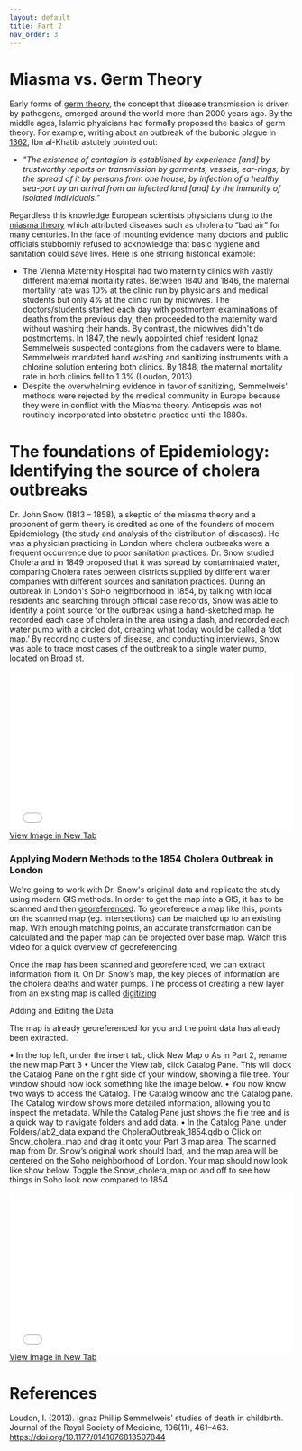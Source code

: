 ```yaml
---
layout: default
title: Part 2
nav_order: 3
---
```


# Miasma vs. Germ Theory

Early forms of [germ theory](https://en.wikipedia.org/wiki/Germ_theory_of_disease), the concept that disease transmission is driven by pathogens, emerged around the world more than 2000 years ago.  By the middle ages, Islamic physicians had formally proposed the basics of germ theory.  For example, writing about an outbreak of the bubonic plague in [1362](https://en.wikipedia.org/wiki/Ibn_al-Khatib#On_the_Plague), Ibn al-Khatib astutely pointed out:

* *"The existence of contagion is established by experience [and] by trustworthy reports on transmission by garments, vessels, ear-rings; by the spread of it by persons from one house, by infection of a healthy sea-port by an arrival from an infected land [and] by the immunity of isolated individuals."*  

Regardless this knowledge European scientists physicians clung to the [miasma theory](https://en.wikipedia.org/wiki/Miasma_theory) which attributed diseases such as cholera to “bad air” for many centuries.  In the face of mounting evidence many doctors and public officials stubbornly refused to acknowledge that basic hygiene and sanitation could save lives.  Here is one striking historical example:

* The Vienna Maternity Hospital had two maternity clinics with vastly different maternal mortality rates.  Between 1840 and 1846, the maternal mortality rate was 10% at the clinic run by physicians and medical students but only 4% at the clinic run by midwives.  The doctors/students started each day with postmortem examinations of deaths from the previous day, then proceeded to the maternity ward without washing their hands.  By contrast, the midwives didn't do postmortems.  In 1847, the newly appointed chief resident Ignaz Semmelweis suspected contagions from the cadavers were to blame.  Semmelweis mandated hand washing and sanitizing instruments with a chlorine solution entering both clinics.  By 1848, the maternal mortality rate in both clinics fell to 1.3% (Loudon, 2013).
* Despite the overwhelming evidence in favor of sanitizing, Semmelweis' methods were rejected by the medical community in Europe because they were in conflict with the Miasma theory.  Antisepsis was not routinely incorporated into obstetric practice until the 1880s.

# The foundations of Epidemiology: Identifying the source of cholera outbreaks

Dr. John Snow (1813 – 1858), a skeptic of the miasma theory and a proponent of germ theory is credited as one of the founders of modern Epidemiology (the study and analysis of the distribution of diseases).  He was a physician practicing in London where cholera outbreaks were a frequent occurrence due to poor sanitation practices.  Dr. Snow studied Cholera and in 1849 proposed that it was spread by contaminated water, comparing Cholera rates between districts supplied by different water companies with different sources and sanitation practices.  During an outbreak in London's SoHo neighborhood in 1854, by talking with local residents and searching through official case records, Snow was able to identify a point source for the outbreak using a hand-sketched map. he recorded each case of cholera in the area using a dash, and recorded each water pump with a circled dot, creating what today would be called a ‘dot map.’ By recording clusters of disease, and conducting interviews, Snow was able to trace most cases of the outbreak to a single water pump, located on Broad st.

<div style="overflow: hidden;
  padding-top: 56.25%;
  position: relative">
  <iframe src="Snow_Map.jpg" title="Processes" scrolling="no" frameborder="0"
    style="border: 0;
   height: 100%;
   left: 0;
   position: absolute;
   top: 0;
   width: 100%;">
   <p>Your browser does not support iframes.</p>
 </iframe>
</div>
<a href="Snow_Map.jpg" target="_blank">View Image in New Tab</a>


### Applying Modern Methods to the 1854 Cholera Outbreak in London 

We're going to work with Dr. Snow's original data and replicate the study using modern GIS methods.  In order to get the map into a GIS, it has to be scanned and then [georeferenced](https://pro.arcgis.com/en/pro-app/latest/help/data/imagery/overview-of-georeferencing.htm).  To georeference a map like this, points on the scanned map (eg. intersections) can be matched up to an existing map.  With enough matching points, an accurate transformation can be calculated and the paper map can be projected over base map.  Watch this video for a quick overview of georeferencing.

Once the map has been scanned and georeferenced, we can extract information from it.  On Dr. Snow’s map, the key pieces of information are the cholera deaths and water pumps.  The process of creating a new layer from an existing map is called [digitizing]()

Adding and Editing the Data

The map is already georeferenced for you and the point data has already been extracted.

•	In the top left, under the insert tab, click New Map
o	As in Part 2, rename the new map Part 3
•	Under the View tab, click Catalog Pane.  This will dock the Catalog Pane on the right side of your window, showing a file tree.  Your window should now look something like the image below.
•	You now know two ways to access the Catalog.  The Catalog window and the Catalog pane.  The Catalog window shows more detailed information, allowing you to inspect the metadata.  While the Catalog Pane just shows the file tree and is a quick way to navigate folders and add data.
•	In the Catalog Pane, under Folders/lab2_data expand the CholeraOutbreak_1854.gdb
o	Click on Snow_cholera_map and drag it onto your Part 3 map area.  The scanned map from Dr. Snow’s original work should load, and the map area will be centered on the Soho neighborhood of London. Your map should now look like show below.  Toggle the Snow_cholera_map on and off to see how things in Soho look now compared to 1854.

<div style="overflow: hidden;
  padding-top: 56.25%;
  position: relative">
  <iframe src="New_Project.png" title="Processes" scrolling="no" frameborder="0"
    style="border: 0;
   height: 100%;
   left: 0;
   position: absolute;
   top: 0;
   width: 100%;">
   <p>Your browser does not support iframes.</p>
 </iframe>
</div>
<a href="New_Project.png" target="_blank">View Image in New Tab</a>




# References

Loudon, I. (2013). Ignaz Phillip Semmelweis’ studies of death in childbirth. Journal of the Royal Society of Medicine, 106(11), 461–463. https://doi.org/10.1177/0141076813507844
